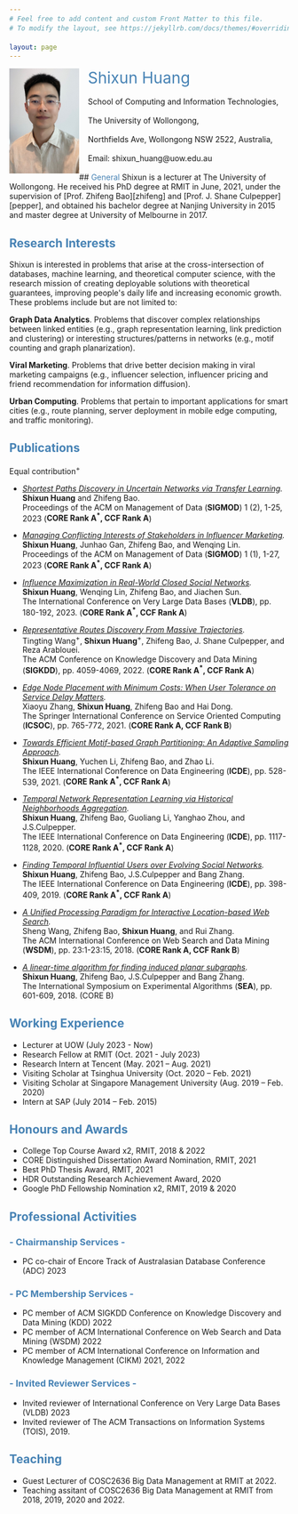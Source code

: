 ```yaml
---
# Feel free to add content and custom Front Matter to this file.
# To modify the layout, see https://jekyllrb.com/docs/themes/#overriding-theme-defaults

layout: page
---
```



<img style="float: left;" src="WechatIMG160.jpeg"  width="25%" height="auto">
&nbsp;&nbsp;&nbsp;&nbsp;<span style="color:steelblue;font-size:2em;">Shixun Huang</span> <br />
<br />
&nbsp;&nbsp;&nbsp;&nbsp;School of Computing and Information Technologies, <br />
<br />
&nbsp;&nbsp;&nbsp;&nbsp;The University of Wollongong, <br />
<br />
&nbsp;&nbsp;&nbsp;&nbsp;Northfields Ave, Wollongong NSW 2522, Australia, <br />
<br />
&nbsp;&nbsp;&nbsp;&nbsp;Email: shixun_huang@uow.edu.au

<br />
<br />
## <span style="color:steelblue">General</span>
Shixun is a lecturer at The University of Wollongong. He received his PhD degree at RMIT in June, 2021, under the supervision of [Prof. Zhifeng Bao][zhifeng] and [Prof. J. Shane Culpepper][pepper], and obtained his bachelor degree at Nanjing University in 2015 and master degree at University of Melbourne in 2017. 

[zhifeng]: https://baozhifeng.net/
[pepper]: https://culpepper.io

## <span style="color:steelblue">Research Interests</span>
Shixun is interested in problems that arise at the cross-intersection of databases, machine learning, and theoretical computer science, with the research mission of creating deployable solutions with theoretical guarantees, improving people's daily life and increasing economic growth. These problems include but are not limited to:

**Graph Data Analytics**. Problems that discover complex relationships between linked entities (e.g., graph representation learning, link prediction and clustering) or interesting structures/patterns in networks (e.g., motif counting and graph planarization).

**Viral Marketing**. Problems that drive better decision making in viral marketing campaigns (e.g., influencer selection, influencer pricing and friend recommendation for information diffusion).

**Urban Computing**. Problems that pertain to important applications for smart cities (e.g., route planning, server deployment in mobile edge computing, and traffic monitoring). 

<!---
-->

## <span style="color:steelblue">Publications</span>
Equal contribution<sup>+</sup><br />


* <em>[Shortest Paths Discovery in Uncertain Networks via Transfer Learning](https://dl.acm.org/doi/10.1145/3589286).</em> <br />
**Shixun Huang** and Zhifeng Bao. <br />
Proceedings of the ACM on Management of Data (**SIGMOD**) 1 (2), 1-25, 2023 (**CORE Rank A<sup>*</sup>, CCF Rank A**) <br />

* <em>[Managing Conflicting Interests of Stakeholders in Influencer Marketing](https://dl.acm.org/doi/10.1145/3588934).</em> <br />
**Shixun Huang**, Junhao Gan, Zhifeng Bao, and Wenqing Lin. <br />
Proceedings of the ACM on Management of Data (**SIGMOD**) 1 (1), 1-27, 2023 (**CORE Rank A<sup>*</sup>, CCF Rank A**) <br />


* <em>[Influence Maximization in Real-World Closed Social Networks](https://www.vldb.org/pvldb/vol16/p180-bao.pdf).</em> <br />
**Shixun Huang**, Wenqing Lin, Zhifeng Bao, and Jiachen Sun. <br />
The International Conference on Very Large Data Bases (**VLDB**), pp. 180-192, 2023. (**CORE Rank A<sup>*</sup>, CCF Rank A**) <br />


* <em>[Representative Routes Discovery From Massive Trajectories](https://dl.acm.org/doi/pdf/10.1145/3534678.3539079).</em> <br />
Tingting Wang<sup>+</sup>, **Shixun Huang**<sup>+</sup>, Zhifeng Bao, J. Shane Culpepper, and Reza Arablouei. <br />
The ACM Conference on Knowledge Discovery and Data Mining (**SIGKDD**), pp. 4059-4069, 2022. (**CORE Rank A<sup>*</sup>, CCF Rank A**) <br />

* <em>[Edge Node Placement with Minimum Costs: When User Tolerance on Service Delay Matters](./papers/ICSOC2021.pdf).</em> <br />
Xiaoyu Zhang, **Shixun Huang**, Zhifeng Bao and Hai Dong. <br />
The Springer International Conference on Service Oriented Computing (**ICSOC**), pp. 765-772, 2021. (**CORE Rank A, CCF Rank B**) <br />

* <em>[Towards Efficient Motif-based Graph Partitioning: An Adaptive Sampling Approach](./papers/TR.pdf).</em> <br />
**Shixun Huang**, Yuchen Li, Zhifeng Bao, and Zhao Li. <br />
The IEEE International Conference on Data Engineering (**ICDE**), pp. 528-539, 2021. (**CORE Rank A<sup>*</sup>, CCF Rank A**) <br />

* <em>[Temporal Network Representation Learning via Historical Neighborhoods Aggregation](./papers/icde2020.pdf).</em> <br />
**Shixun Huang**, Zhifeng Bao, Guoliang Li, Yanghao Zhou, and J.S.Culpepper. <br />
The IEEE International Conference on Data Engineering (**ICDE**), pp. 1117-1128, 2020. (**CORE Rank A<sup>*</sup>, CCF Rank A**) <br />

* <em>[Finding Temporal Influential Users over Evolving Social Networks](./papers/icde2019.pdf).</em> <br />
**Shixun Huang**, Zhifeng Bao, J.S.Culpepper and Bang Zhang. <br />
The IEEE International Conference on Data Engineering (**ICDE**), pp. 398-409, 2019. (**CORE Rank A<sup>*</sup>, CCF Rank A**) <br />

* <em>[A Unified Processing Paradigm for Interactive Location-based Web Search](./papers/wsdm18.pdf).</em> <br />
Sheng Wang, Zhifeng Bao, **Shixun Huang**, and Rui Zhang. <br />
The ACM International Conference on Web Search and Data Mining (**WSDM**), pp. 23:1-23:15, 2018. (**CORE Rank A, CCF Rank B**) <br />

* <em>[A linear-time algorithm for finding induced planar subgraphs](./papers/SEA2018.pdf).</em> <br />
**Shixun Huang**, Zhifeng Bao, J.S.Culpepper and Bang Zhang. <br />
The International Symposium on Experimental Algorithms (**SEA**), pp. 601-609, 2018. (CORE B)  <br />


##  <span style="color:steelblue">Working Experience</span>
* Lecturer at UOW (July 2023 - Now)
* Research Fellow at RMIT (Oct. 2021 - July 2023)
* Research Intern at Tencent (May.  2021 – Aug.  2021)
* Visiting Scholar at Tsinghua University (Oct.  2020 – Feb.  2021)
* Visiting Scholar at Singapore Management University (Aug.  2019 – Feb.  2020)
* Intern at SAP (July 2014 – Feb.  2015)


## <span style="color:steelblue">Honours and Awards</span>
* College Top Course Award x2, RMIT, 2018 & 2022 
* CORE Distinguished Dissertation Award Nomination, RMIT, 2021 
* Best PhD Thesis Award, RMIT, 2021
* HDR Outstanding Research Achievement Award, 2020
* Google PhD Fellowship Nomination x2, RMIT, 2019 & 2020


## <span style="color:steelblue">Professional Activities</span>
### <span style="color:steelblue">- Chairmanship Services -</span>
* PC co-chair of Encore Track of Australasian Database Conference (ADC) 2023

### <span style="color:steelblue">- PC Membership Services -</span>
* PC member of ACM SIGKDD Conference on Knowledge Discovery and Data Mining (KDD) 2022
* PC member of ACM International Conference on Web Search and Data Mining (WSDM) 2022
* PC member of ACM International Conference on Information and Knowledge Management (CIKM) 2021, 2022

### <span style="color:steelblue">- Invited Reviewer Services -</span>
* Invited reviewer of International Conference on Very Large Data Bases (VLDB) 2023
* Invited reviewer of The ACM Transactions on Information Systems (TOIS), 2019.


## <span style="color:steelblue">Teaching</span>
* Guest Lecturer of COSC2636 Big Data Management at RMIT at 2022.
* Teaching assitant of COSC2636 Big Data Management at RMIT from 2018, 2019, 2020 and 2022.

<script type='text/javascript' id='clustrmaps' src='//cdn.clustrmaps.com/map_v2.js?cl=ffffff&w=150&t=n&d=z00anpUiOEQnioyPzKBc2tZKX6F9R5aehC1q7W_rZhw'></script>
<!---
<script type="text/javascript" id="clustrmaps" src="//clustrmaps.com/map_v2.js?d=z00anpUiOEQnioyPzKBc2tZKX6F9R5aehC1q7W_rZhw&cl=ffffff&w=a"></script>



### Research Projects
* **Combinatorial Optimization in Graphs**.

    Many real-world problems (e.g., influencers selection for advertising and friend recommendation) in graphs (e.g., social networks, product networks and knowledge graphs) can be formulated as combinatorial problems. I am interested in solving them by proposing scalable and effective algorithms with different techniques such as randomization and sampling.
    
* **Machine Learning in Graphs**.

    I am interested in adopting and extending the state-of-the-arts machine learning techniques (e.g., convolution neural networks, sequence to sequence models and reinforcement learning) from other fields (e.g., natural language processing and computer vision) into graphs, such that many notoriously hard problems (e.g., link prediction, node and label classification and finding the shortest path) in graphs can be effectively solved and human can get inspirations from learning models to design new algorithms.

* **Community Dectection in Graphs**.

    Individual decisions are not made in isolation since people biasedly interact with and impose peer pressure on each other, which is largely caused by homophily and results in the formation of community. I am interested in mining insightful topological information (e.g., interaction patterns) and leveraging this information to detect community.
-->
    
    



